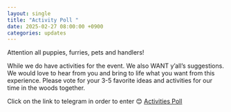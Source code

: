 ```yaml
---
layout: single
title: "Activity Poll "
date: 2025-02-27 08:00:00 +0900
categories: updates
---
```

Attention all puppies, furries, pets and handlers! 

While we do have activities for the event. We also WANT y’all’s suggestions. We would love to hear from you and bring to life what you want from this experience. 
Please vote for your 3-5 favorite ideas and activities for our time in the woods together.

Click on the link to telegram in order to enter 😊
[Activities Poll](https://t.me/k9campout/103)

